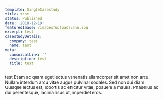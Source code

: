 ```yaml
---
template: SingleCasestudy
title: test
status: Published
date: '2018-12-19'
featuredImage: /images/uploads/ann.jpg
excerpt: test
casestudyDetails:
  company: test
  name: test
meta:
  canonicalLink: ''
  description: test
  title: test
---
```


test Etiam ac quam eget lectus venenatis ullamcorper sit amet non arcu. Nullam interdum arcu vitae augue pulvinar sodales. Sed non dui diam. Quisque lectus est, lobortis ac efficitur vitae, posuere a mauris. Phasellus ac dui pellentesque, lacinia risus ut, imperdiet eros.
